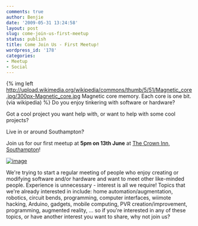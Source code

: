 ```yaml
---
comments: true
author: Benjie
date: '2009-05-31 13:24:58'
layout: post
slug: come-join-us-first-meetup
status: publish
title: Come Join Us - First Meetup!
wordpress_id: '178'
categories:
- Meetup
- Social
---
```


{% img left http://upload.wikimedia.org/wikipedia/commons/thumb/5/51/Magnetic_core.jpg/300px-Magnetic_core.jpg Magnetic core memory. Each core is one bit. (via wikipedia) %}
Do you enjoy tinkering with software or hardware? 

Got a cool project you
want help with, or want to help with some cool projects? 

Live in or
around Southampton?

Join us for our first meetup at **5pm on 13th June** at 
[The Crown Inn, Southampton](http://maps.google.com/maps?f=q&source=s_q&hl=en&geocode=&q=the+crown+inn,+highcrown+street,+southampton&sll=50.931916,-1.400186&sspn=0.001263,0.002867&ie=UTF8&ll=50.932902,-1.399426&spn=0.019555,0.045877&z=15&iwloc=A "The Crown Inno, Southampton on Google Maps")!

[![image](http://www.google.com/calendar/images/ext/gc_button1_en.gif)](http://www.google.com/calendar/hosted/southackton.org.uk/event?action=TEMPLATE&tmeid=OHI5cDRiMjhmMzA1bTkwbm4zbXJocDEzam8gYmVuamllQHNvdXRoYWNrdG9uLm9yZy51aw&tmsrc=YmVuamllQHNvdXRoYWNrdG9uLm9yZy51aw)

We're trying to start a regular meeting of people who enjoy creating or
modifying software and/or hardware and want to meet other like-minded
people. Experience is unnecessary - interest is all we require! Topics
that we're already interested in include: home automation/augmentation,
robotics, circuit bends, programming, computer interfaces, wiimote
hacking, Arduino, gadgets, mobile computing, PVR creation/improvement,
programming, augmented reality, ... so if you're interested in any of
these topics, or have another interest you want to share, why not join
us?
